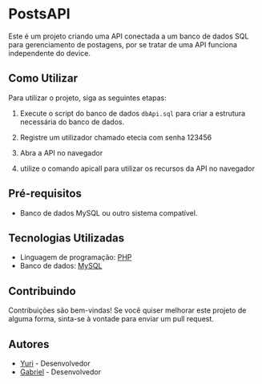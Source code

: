 # PostsAPI

Este é um projeto criando uma API conectada a um banco de dados SQL para gerenciamento de postagens, por se tratar de uma API funciona independente do device.

## Como Utilizar

Para utilizar o projeto, siga as seguintes etapas:

1. Execute o script do banco de dados `dbApi.sql` para criar a estrutura necessária do banco de dados.

2. Registre um utilizador chamado etecia com senha 123456

3. Abra a API no navegador

4. utilize o comando apicall para utilizar os recursos da API no navegador

## Pré-requisitos

- Banco de dados MySQL ou outro sistema compatível.

## Tecnologias Utilizadas

- Linguagem de programação: [PHP](https://www.php.net/)
- Banco de dados: [MySQL](https://www.mysql.com/)

## Contribuindo

Contribuições são bem-vindas! Se você quiser melhorar este projeto de alguma forma, sinta-se à vontade para enviar um pull request.

## Autores

- [Yuri](https://github.com/Yuri140) - Desenvolvedor
- [Gabriel](https://github.com/gabriel-fcorrea) - Desenvolvedor
